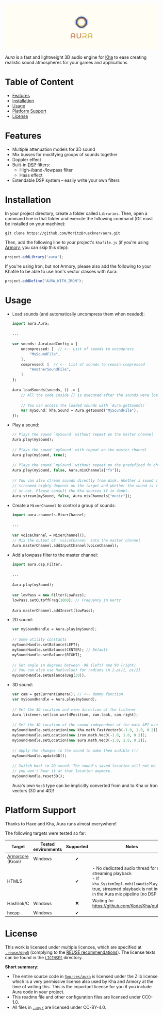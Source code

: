 ![aura_banner.png](.img/aura_banner_bright.png)

*Aura* is a fast and lightweight 3D audio engine for [Kha](https://kha.tech/) to ease creating realistic sound atmospheres for your games and applications.

# Table of Content
- [Features](#features)
- [Installation](#installation)
- [Usage](#usage)
- [Platform Support](#platform-support)
- [License](#license)

# Features

- Multiple attenuation models for 3D sound
- Mix busses for modifying groups of sounds together
- Doppler effect
- Built-in [DSP](https://en.wikipedia.org/wiki/Digital_signal_processing) filters:
  - High-/band-/lowpass filter
  - Haas effect
- Extendable DSP system – easily write your own filters

# Installation

In your project directory, create a folder called `Libraries`. Then, open a command line in that folder and execute the following command (Git must be installed on your machine):

```
git clone https://github.com/MoritzBrueckner/aura.git
```

Then, add the following line to your project's `khafile.js` (if you're using [Armory](https://armory3d.org/), you can skip this step):

```js
project.addLibrary('aura');
```

If you're using Iron, but not Armory, please also add the following to your Khafile to be able to use Iron's vector classes with Aura:

```js
project.addDefine("AURA_WITH_IRON");
```

# Usage

- Load sounds (and automatically uncompress them when needed):

  ```haxe
  import aura.Aura;

  ...

  var sounds: AuraLoadConfig = {
      uncompressed: [  // <-- List of sounds to uncompress
          "MySoundFile",
      ],
      compressed: [  // <-- List of sounds to remain compressed
          "AnotherSoundFile",
      ]
  };

  Aura.loadSounds(sounds, () -> {
      // All the code inside {} is executed after the sounds were loaded and uncompressed

      // You can access the loaded sounds with `Aura.getSound()`
      var mySound: kha.Sound = Aura.getSound("MySoundFile");
  });
  ```

- Play a sound:

  ```haxe
  // Plays the sound `mySound` without repeat on the master channel
  Aura.play(mySound);

  // Plays the sound `mySound` with repeat on the master channel
  Aura.play(mySound, true);

  // Plays the sound `mySound` without repeat on the predefined fx channel
  Aura.play(mySound, false, Aura.mixChannels["fx"]);

  // You can also stream sounds directly from disk. Whether a sound can be
  // streamed highly depends on the target and whether the sound is compressed
  // or not. Please consult the Kha sources if in doubt.
  Aura.stream(mySound, false, Aura.mixChannels["music"]);
  ```

- Create a `MixerChannel` to control a group of sounds:

  ```haxe
  import aura.channels.MixerChannel;

  ...

  var voiceChannel = MixerChannel();
  // Mix the output of `voiceChannel` into the master channel
  Aura.masterChannel.addInputChannel(voiceChannel);
  ```

- Add a lowpass filter to the master channel:

  ```haxe
  import aura.dsp.Filter;

  ...

  Aura.play(mySound);

  var lowPass = new Filter(LowPass);
  lowPass.setCutoffFreq(1000); // Frequency in Hertz

  Aura.masterChannel.addInsert(lowPass);
  ```

- 2D sound:

  ```haxe
  var mySoundHandle = Aura.play(mySound);

  // Some utility constants
  mySoundHandle.setBalance(LEFT);
  mySoundHandle.setBalance(CENTER); // Default
  mySoundHandle.setBalance(RIGHT);

  // Set angle in degrees between -90 (left) and 90 (right)
  // You can also use Rad(value) for radians in [-pi/2, pi/2]
  mySoundHandle.setBalance(Deg(30));
  ```

- 3D sound:

  ```haxe
  var cam = getCurrentCamera(); // <-- dummy function
  var mySoundHandle = Aura.play(mySound);

  // Set the 3D location and view direction of the listener
  Aura.listener.set(cam.worldPosition, cam.look, cam.right);

  // Set the 3D location of the sound independent of the math API used
  mySoundHandle.setLocation(new kha.math.FastVector3(-1.0, 1.0, 0.2));
  mySoundHandle.setLocation(new iron.math.Vec3(-1.0, 1.0, 0.2));
  mySoundHandle.setLocation(new aura.math.Vec3(-1.0, 1.0, 0.2));

  // Apply the changes to the sound to make them audible (!)
  mySoundHandle.update3D();

  // Switch back to 2D sound. The sound's saved location will not be reset, but
  // you won't hear it at that location anymore.
  mySoundHandle.reset3D();
  ```

  Aura's own `Vec3` type can be implicitly converted from and to Kha or Iron vectors (3D and 4D)!

# Platform Support

Thanks to Haxe and Kha, Aura runs almost everywhere!

The following targets were tested so far:

| Target | Tested environments | Supported | Notes |
| --- | --- | :---: | --- |
| [Armorcore](https://github.com/armory3d/armorcore) (Krom) | Windows | ✔ | |
| HTML5 | | ✔ | - No dedicated audio thread for non-streaming playback<br>- If `kha.SystemImpl.mobileAudioPlaying` is true, streamed playback is not included in the Aura mix pipeline (no DSP etc.) |
| Hashlink/C | Windows | ❌ | Waiting for https://github.com/Kode/Kha/pull/1361 |
| hxcpp | Windows | ✔ | |

# License

This work is licensed under multiple licences, which are specified at [`.reuse/dep5`](.reuse/dep5) (complying to the [REUSE recommendations](https://reuse.software/)). The license texts can be found in the [`LICENSES`](LICENSES) directory.

**Short summary**:

- The entire source code in [`Sources/aura`](Sources/aura) is licensed under the Zlib license which is a very permissive license also used by Kha and Armory at the time of writing this. This is the important license for you if you include Aura code in your project.
- This readme file and other configuration files are licensed under CC0-1.0.
- All files in [`.img/`](.img) are licensed under CC-BY-4.0.
